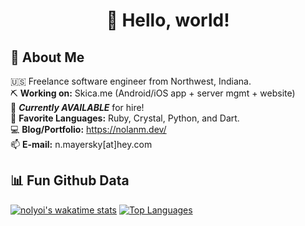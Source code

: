 <h1 align="center">👋 Hello, world! </h1>

## 🧐 About Me
🇺🇸 Freelance software engineer from Northwest, Indiana.  <br/>
⛏ **Working on:** Skica.me (Android/iOS app + server mgmt + website)<br/>
🤝 ***Currently AVAILABLE*** for hire!<br/>
🎨 **Favorite Languages:** Ruby, Crystal, Python, and Dart.<br/>
💻 **Blog/Portfolio:** <https://nolanm.dev/><br/>
📫 **E-mail:** n.mayersky[at]hey.com <br/>

## 📊 Fun Github Data
[![nolyoi's wakatime stats](https://github-readme-stats.vercel.app/api/wakatime?username=nolyoi&theme=vue&layout=compact)](https://github.com/anuraghazra/github-readme-stats) [![Top Languages](https://github-readme-stats.vercel.app/api/top-langs/?username=nolyoi&layout=compact&theme=vue&langs_count=8)](https://github.com/anuraghazra/github-readme-stats)

<!--
**nolyoi/nolyoi** is a ✨ _special_ ✨ repository because its `README.md` (this file) appears on your GitHub profile.

Here are some ideas to get you started:

- 🔭 I’m currently working on ...
- 🌱 I’m currently learning ...
- 👯 I’m looking to collaborate on ...
- 🤔 I’m looking for help with ...
- 💬 Ask me about ...
- 📫 How to reach me: ...
- 😄 Pronouns: ...
- ⚡ Fun fact: ...
-->
